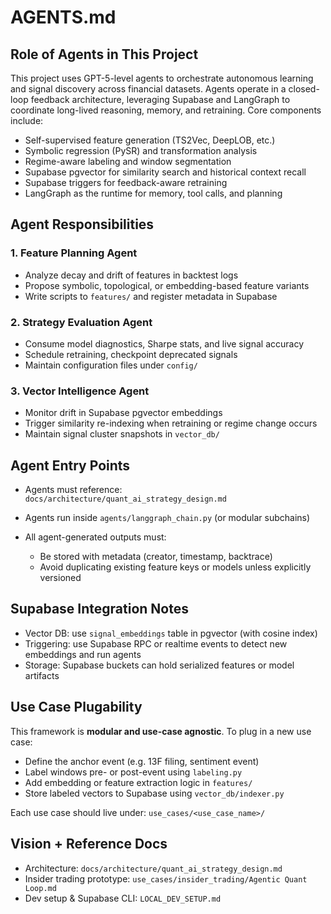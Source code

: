 # AGENTS.md

## Role of Agents in This Project

This project uses GPT-5-level agents to orchestrate autonomous learning and signal discovery across financial datasets. Agents operate in a closed-loop feedback architecture, leveraging Supabase and LangGraph to coordinate long-lived reasoning, memory, and retraining. Core components include:

* Self-supervised feature generation (TS2Vec, DeepLOB, etc.)
* Symbolic regression (PySR) and transformation analysis
* Regime-aware labeling and window segmentation
* Supabase pgvector for similarity search and historical context recall
* Supabase triggers for feedback-aware retraining
* LangGraph as the runtime for memory, tool calls, and planning

## Agent Responsibilities

### 1. Feature Planning Agent

* Analyze decay and drift of features in backtest logs
* Propose symbolic, topological, or embedding-based feature variants
* Write scripts to `features/` and register metadata in Supabase

### 2. Strategy Evaluation Agent

* Consume model diagnostics, Sharpe stats, and live signal accuracy
* Schedule retraining, checkpoint deprecated signals
* Maintain configuration files under `config/`

### 3. Vector Intelligence Agent

* Monitor drift in Supabase pgvector embeddings
* Trigger similarity re-indexing when retraining or regime change occurs
* Maintain signal cluster snapshots in `vector_db/`

## Agent Entry Points

* Agents must reference: `docs/architecture/quant_ai_strategy_design.md`
* Agents run inside `agents/langgraph_chain.py` (or modular subchains)
* All agent-generated outputs must:

  * Be stored with metadata (creator, timestamp, backtrace)
  * Avoid duplicating existing feature keys or models unless explicitly versioned

## Supabase Integration Notes

* Vector DB: use `signal_embeddings` table in pgvector (with cosine index)
* Triggering: use Supabase RPC or realtime events to detect new embeddings and run agents
* Storage: Supabase buckets can hold serialized features or model artifacts

## Use Case Plugability

This framework is **modular and use-case agnostic**. To plug in a new use case:

* Define the anchor event (e.g. 13F filing, sentiment event)
* Label windows pre- or post-event using `labeling.py`
* Add embedding or feature extraction logic in `features/`
* Store labeled vectors to Supabase using `vector_db/indexer.py`

Each use case should live under: `use_cases/<use_case_name>/`

## Vision + Reference Docs

* Architecture: `docs/architecture/quant_ai_strategy_design.md`
* Insider trading prototype: `use_cases/insider_trading/Agentic Quant Loop.md`
* Dev setup & Supabase CLI: `LOCAL_DEV_SETUP.md`
